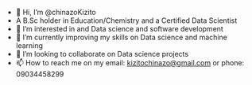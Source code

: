 - 👋 Hi, I’m @chinazoKizito
- A B.Sc holder in Education/Chemistry and a Certified Data Scientist
- 👀 I’m interested in and Data science and software development
- 🌱 I’m currently improving my skills on Data science and machine learning
- 💞️ I’m looking to collaborate on Data science projects
- 📫 How to reach me on my email: kizitochinazo@gmail.com or phone: 09034458299
<!---
chinazoKizito/chinazoKizito is a ✨ special ✨ repository because its `README.md` (this file) appears on your GitHub profile.
You can click the Preview link to take a look at your changes.
--->
